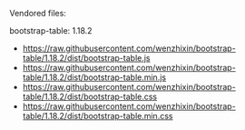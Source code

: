 Vendored files:

bootstrap-table: 1.18.2

- https://raw.githubusercontent.com/wenzhixin/bootstrap-table/1.18.2/dist/bootstrap-table.js
- https://raw.githubusercontent.com/wenzhixin/bootstrap-table/1.18.2/dist/bootstrap-table.min.js
- https://raw.githubusercontent.com/wenzhixin/bootstrap-table/1.18.2/dist/bootstrap-table.css
- https://raw.githubusercontent.com/wenzhixin/bootstrap-table/1.18.2/dist/bootstrap-table.min.css


